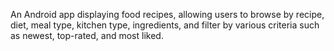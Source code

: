 
An Android app displaying food recipes, allowing users to browse by recipe, diet, meal type, kitchen type, ingredients, and filter by various criteria such as newest, top-rated, and most liked.
